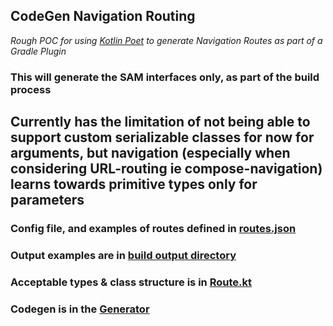## CodeGen Navigation Routing
_Rough POC for using [Kotlin Poet](https://square.github.io/kotlinpoet/) to generate Navigation Routes as part of a Gradle Plugin_

### **This will generate the SAM interfaces only, as part of the build process**
Currently has the limitation of not being able to support custom serializable classes for now for arguments, but navigation (especially when considering URL-routing ie compose-navigation) learns towards primitive types only for parameters
---
### Config file, and examples of routes defined in [routes.json](https://github.com/Iannnr/navigation-codegen/blob/master/data/routes.json)
### Output examples are in [build output directory](https://github.com/Iannnr/navigation-codegen/tree/master/build/build/generated/source/example/navigation/routes)
### Acceptable types & class structure is in [Route.kt](https://github.com/Iannnr/navigation-codegen/blob/master/generator/src/main/kotlin/example/generator/config/Route.kt)
### Codegen is in the [Generator](https://github.com/Iannnr/navigation-codegen/blob/master/generator/src/main/kotlin/example/generator/Generator.kt)
